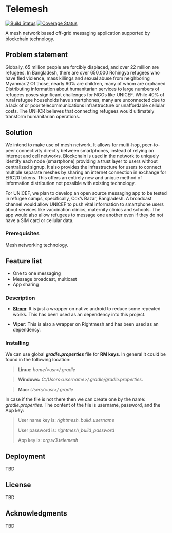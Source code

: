 [strom]:https://www.github.com/w3-engineers/android-framework

# Telemesh

[![Build Status](https://travis-ci.com/w3-engineers/telemesh.svg?branch=master)](https://travis-ci.com/w3-engineers/telemesh)
[![Coverage Status](https://coveralls.io/repos/github/w3-engineers/telemesh/badge.svg?branch=master)](https://coveralls.io/github/w3-engineers/telemesh?branch=master)

A mesh network based off-grid messaging application supported by blockchain technology.

## Problem statement

Globally, 65 million people are forcibly displaced, and over 22 million are refugees. In Bangladesh, there are over 650,000 Rohingya refugees who have fled violence,
mass killings and sexual abuse from neighboring Myanmar.2 Of those, nearly 60% are children, many of whom are orphaned
Distributing information about humanitarian services to large numbers of refugees poses significant challenges for NGOs like UNICEF. While 40% of rural
refugee households have smartphones, many are unconnected due to a lack of or poor telecommunications infrastructure or unaffordable cellular
costs. The UNHCR believes that connecting refugees would ultimately transform humanitarian operations.

## Solution

We intend to make use of mesh network. It allows for multi-hop, peer-to-peer connectivity directly between smartphones, instead of
relying on internet and cell networks. Blockchain is used in the network to uniquely identify each node (smartphone) providing a trust layer to users without
centralized signup. It also provides the infrastructure for users to connect multiple separate meshes by sharing an internet connection in exchange for ERC20 tokens.
This offers an entirely new and unique method of information distribution not possible with existing technology.

For UNICEF, we plan to develop an open source messaging app to be tested in refugee camps, specifically, Cox’s Bazar, Bangladesh. A broadcast channel would allow
UNICEF to push vital information to smartphone users about services like vaccination clinics, maternity clinics and schools. The app would also allow refugees to
message one another even if they do not have a SIM card or cellular data.

### Prerequisites

Mesh networking technology.

## Feature list

* One to one messaging
* Message broadcast, multicast
* App sharing

### Description

* **[Strom](https://www.github.com/w3-engineers/android-framework)**: It is just a wrapper on native android to reduce some repeated works. This has been used as an dependency into this project.

* **Viper**: This is also a wrapper on Rightmesh and has been used as an dependency.

### Installing

We can use global **_gradle.properties_** file for **RM keys**. In general it could be found in the following location:
> **Linux:**  _home/\<usr>/.gradle_ 

> **Windows:** _C:/Users\<username>/.gradle/gradle.properties_.

> **Mac:**  _Users/\<usr>/.gradle_ 

In case if the file is not there then we can create one by the name: _gradle.properties_. The content of the file is username, password, and the App key:

> User name key is: _rightmesh_build_username_ 
> 
> User password is: _rightmesh_build_password_ 
> 
> App key is: _org.w3.telemesh_ 

## Deployment

TBD

## License

TBD

## Acknowledgments

TBD
